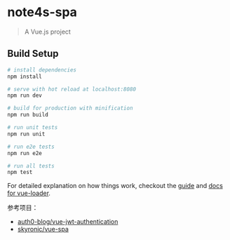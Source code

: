 # note4s-spa

> A Vue.js project

## Build Setup

``` bash
# install dependencies
npm install

# serve with hot reload at localhost:8080
npm run dev

# build for production with minification
npm run build

# run unit tests
npm run unit

# run e2e tests
npm run e2e

# run all tests
npm test
```

For detailed explanation on how things work, checkout the [guide](http://vuejs-templates.github.io/webpack/) and [docs for vue-loader](http://vuejs.github.io/vue-loader).


参考项目：

* [auth0-blog/vue-jwt-authentication](https://github.com/auth0-blog/vue-jwt-authentication)
* [skyronic/vue-spa](https://github.com/skyronic/vue-spa)
